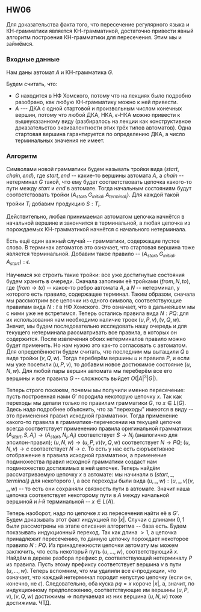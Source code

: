 ## HW06
Для доказательства факта того, что пересечение регулярного языка и КН-грамматики является КН-грамматикой, достаточно привести явный алгоритм построения КН-грамматики для пересечения. Этим мы и займёмся.

### Входные данные

Нам даны автомат $A$ и КН-грамматика $G$. 

Будем считать, что:

- $G$ находится в НФ Хомского, потому что на лекциях было подробно разобрано, как любую КН-грамматику можно к ней привести.
- $A$ --- ДКА с одной стартовой и произвольным числом конечных вершин, потому что любой ДКА, НКА, $\epsilon$-НКА можно привести к вышеуказанному виду (разбиралось на лекции как конструктивное доказательство эквивалентности этих трёх типов автоматов). Одна стартовая вершина гарантируется по определению ДКА, а число терминальных значения не имеет.

### Алгоритм

Символами новой грамматики будем называть тройки вида $(start, chain, end)$, где $start, end$ -- какие-то вершины автомата $A$, а $chain$ -- нетерминал $G$ такой, что ему будет соответствовать цепочка какого-то пути между $start$ и $end$ в автомате. Тогда начальным состояниям будут соответствовать тройки $(A_{start}, G_{initial}, A_{terminal_i})$. Для каждой такой тройки $T_i$ добавим продукцию $S: T_i$.

Действительно, любая принимаемая автоматом цепочка начнётся в начальной вершине и закончится в терминальной, а любая цепочка из порождаемых КН-грамматикой начнётся с начального нетерминала.

Есть ещё один важный случай -- грамматики, содержащие пустое слово. В терминах автоматов это означает, что стартовая вершина тоже является терминальной. Добавим такое правило -- $(A_{start}, G_{initial}, A_{start}): \epsilon$.

Научимся же строить такие тройки: все уже достигнутые состояния будем хранить в очереди. Сначала заполним её тройками $(from, N, to)$, где $(from \rightarrow to)$ -- какое-то ребро автомата $A$, а $N$ -- нетерминал, у которого есть правило, содержащее терминал. Таким образом, сначала мы рассмотрим все цепочки из одного символа, соответствующие правилам вида $N: t$ в НФ Хомского. Это означает, что в дальнейшем мы с ними уже не встретимся. Теперь остались правила вида $N: PQ$: для их использования нам необходимо наличие троек $(u, P, v), (v, Q, w)$. Значит, мы будем последовательно исследовать нашу очередь и для текущего нетерминала рассматривать все правила, в которых он содержится. После извлечения обоих нетерминалов правило можно будет применить. Но нам нужно это как-то согласовать с автоматом. Для определённости будем считать, что последним мы вытащили $Q$ в виде тройки $(v, Q, w)$. Тогда переберём вершины $u$ и правила $P$, и если мы уже посетили $(u, P, v)$, то добавим новое достижимое состояние $(u, N, w)$. Для любой пары вершин автомата мы переберём все его вершины и все правила $G$ -- сложность выйдет $O(|A| ^ 3 |G|)$. 

Теперь строго покажем, почемы мы получили именно пересечение: пусть построенная нами $G'$ породила некоторую цепочку $x$. Так как переходы мы делали только по правилам грамматики $G$, то $x \in L(G)$. Здесь надо подробнее объяснить, что за "переходы" имеются в виду -- это применения правил исходной грамматики. Тогда применение какого-то правила в грамматике-перечесении на текущей цепочке всегда соответствует применению правила оригинальной грамматики: $(A_{start}, S, A_i) \rightarrow (A_{start}, N_j, A_i)$ соответствует $S \rightarrow N_j$ (аналогично для эпсилон-правил); $(u, N, w) \rightarrow (u, P, v) (v, Q, w)$ соответствует $N \rightarrow PQ$; $(u, N, v) \rightarrow c$ соответствует $N \rightarrow c$. То есть у нас есть сюръективное отображение в правила исходной грамматики, а применение подмножества правил исходной грамматики создаст нам подмножество достижимых в ней цепочек. Теперь найдём рассматриваемую цепочку $x$ в автомате: мы начинали в $(start, \_, terminal_i)$ для некоторого $i$, а все переходы были вида $(u, \_, w): (u, \_, v) (v, \_, w)$ -- то есть они сохраняли связность пути в автомате. Значит наша цепочка соответствует некоторому пути в $A$ между начальной вершиной и $i$-й терминальной -- $x \in L(A)$.

Теперь наоборот, надо по цепочке $x$ из пересечения найти её в $G'$. Будем доказывать этот факт индукцией по $|x|$. Случаи с длинами $0, 1$ были рассмотрены на этапе описания алгоритма -- база есть. Будем показывать индукционный переход. Так как длина $>1$, а цепочка принадлежит пересечению, то данную цепочку порождает некоторое правило $N: PQ$. Из принадлежности цепочки автомату мы можем заключить, что есть некоторый путь $(u, \ldots, w)$, соответствующий $x$. Найдём в дереве разбора префикс $p$, соответствующий нетерминалу $P$ из правила. Пусть этому префиксу соответствует вершина $v$ в пути $(u, \ldots, w)$. Теперь вспомним, что мы удалили все $\epsilon$-продукции, что означает, что каждый нетерминал породит непустую цепочку (если он, конечно, не $\epsilon$). Следовательно, оба куска $pq = x$ короче $|x|$, а, значит, по индукционному предположению, соответствующие им вершины $(u, P, v), (v, Q, w)$ достижимы $\Rightarrow$ получаемая из них вершина $(u, N, w)$ тоже достижима. ЧТД.